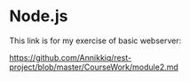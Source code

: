 # Node.js

This link is for my exercise of basic webserver:

https://github.com/Annikkiq/rest-project/blob/master/CourseWork/module2.md

